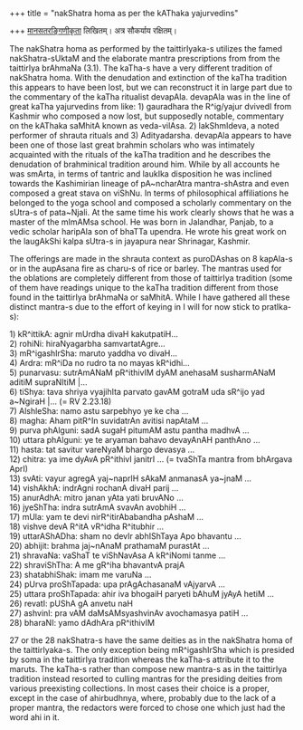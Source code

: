 +++
title = "nakShatra homa as per the kAThaka yajurvedins"

+++
[मानसतरङ्गिणीकृता](https://manasataramgini.wordpress.com/) लिखितम्। अत्र सौकर्याय रक्षितम्।


The nakShatra homa as performed by the taittirIyaka-s utilizes the famed
nakShatra-sUktaM and the elaborate mantra prescriptions from from the
taittirIya brAhmaNa (3.1). The kaTha-s have a very different tradition
of nakShatra homa. With the denudation and extinction of the kaTha
tradition this appears to have been lost, but we can reconstruct it in
large part due to the commentary of the kaTha ritualist devapAla.
devapAla was in the line of great kaTha yajurvedins from like: 1)
gauradhara the R^ig/yajur dvivedI from Kashmir who composed a now lost,
but supposedly notable, commentary on the kAThaka saMhitA known as
veda-vilAsa. 2) lakShmIdeva, a noted performer of shrauta rituals and 3)
Adityadarsha. devapAla appears to have been one of those last great
brahmin scholars who was intimately acquainted with the rituals of the
kaTha tradition and he describes the denudation of brahminical tradition
around him. While by all accounts he was smArta, in terms of tantric and
laukIka disposition he was inclined towards the Kashimirian lineage of
pA\~ncharAtra mantra-shAstra and even composed a great stava on viShNu.
In terms of philosophical affiliations he belonged to the yoga school
and composed a scholarly commentary on the sUtra-s of pata\~Njali. At
the same time his work clearly shows that he was a master of the mImAMsa
school. He was born in Jalandhar, Panjab, to a vedic scholar haripAla
son of bhaTTa upendra. He wrote his great work on the laugAkShi kalpa
sUtra-s in jayapura near Shrinagar, Kashmir.

The offerings are made in the shrauta context as puroDAshas on 8
kapAla-s or in the aupAsana fire as charu-s of rice or barley. The
mantras used for the oblations are completely different from those of
taittirIya tradition (some of them have readings unique to the kaTha
tradition different from those found in the taittirIya brAhmaNa or
saMhitA. While I have gathered all these distinct mantra-s due to the
effort of keying in I will for now stick to pratIka-s):  

1\) kR^ittikA: agnir mUrdha divaH kakutpatiH…  
2\) rohiNi: hiraNyagarbha samvartatAgre…  
3\) mR^igashIrSha: maruto yaddha vo divaH…  
4\) Ardra: mR^iDa no rudro ta no mayas kR^idhi…  
5\) punarvasu: sutrAmANaM pR^ithivIM dyAM anehasaM susharmANaM aditiM
supraNItiM |…  
6\) tiShya: tava shriya vyajihIta parvato gavAM gotraM uda sR^ijo yad
a\~NgiraH |… (= RV 2.23.18)  
7\) AlshleSha: namo astu sarpebhyo ye ke cha …  
8\) magha: Aham pitR^In suvidatrAn avitisi napAtaM …  
9\) purva phAlguni: sadA sugaH pitumAM astu pantha madhvA …  
10\) uttara phAlguni: ye te aryaman bahavo devayAnAH panthAno …  
11\) hasta: tat savitur vareNyaM bhargo devasya …  
12\) chitra: ya ime dyAvA pR^ithivI janitrI … (= tvaShTa mantra from
bhArgava AprI)  
13\) svAti: vayur agregA yaj\~naprIH sAkaM anmanasA ya\~jnaM …  
14\) vishAkhA: indrAgni rochanA divaH parij …  
15\) anurAdhA: mitro janan yAta yati bruvANo …  
16\) jyeShTha: indra sutrAmA svavAn avobhiH …  
17\) mUla: yam te devi nirR^itirAbabandha pAshaM …  
18\) vishve devA R^itA vR^idha R^itubhir …  
19\) uttarAShADha: sham no devIr abhIShTaya Apo bhavantu …  
20\) abhijit: brahma jaj\~nAnaM prathamaM purastAt …  
21\) shravaNa: vaShaT te viShNavAsa A kR^iNomi tanme …  
22\) shraviShTha: A me gR^iha bhavantvA prajA  
23\) shatabhiShak: imam me varuNa …  
24\) pUrva proShTapada: upa prAgAchasanaM vAjyarvA …  
25\) uttara proShTapada: ahir iva bhogaiH paryeti bAhuM jyAyA hetiM …  
26\) revatI: pUShA gA anvetu naH  
27\) ashvinI: pra vAM daMsAMsyashvinAv avochamasya patiH …  
28\) bharaNI: yamo dAdhAra pR^ithivIM

27 or the 28 nakShatra-s have the same deities as in the nakShatra homa
of the taittirIyaka-s. The only exception being mR^igashIrSha which is
presided by soma in the taittirIya tradition whereas the kaTha-s
attribute it to the maruts. The kaTha-s rather than compose new mantra-s
as in the taittirIya tradition instead resorted to culling mantras for
the presiding deities from various preexisting collections. In most
cases their choice is a proper, except in the case of ahirbudhnya,
where, probably due to the lack of a proper mantra, the redactors were
forced to chose one which just had the word ahi in it.
